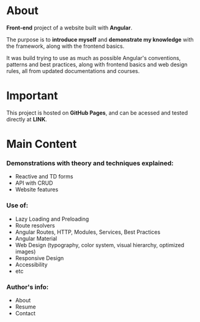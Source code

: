 # About

**Front-end** project of a website built with **Angular**. 

The purpose is to **introduce myself** and **demonstrate my knowledge** with the framework, along with the frontend basics. 

It was build trying to use as much as possible Angular's conventions, patterns and best practices, along with frontend basics and web design rules, all from updated documentations and courses.

# Important

This project is hosted on **GitHub Pages**, and can be acessed and tested directly at **LINK**.

# Main Content

### Demonstrations with theory and techniques explained:
- Reactive and TD forms
- API with CRUD
- Website features

### Use of:
- Lazy Loading and Preloading
- Route resolvers
- Angular Routes, HTTP, Modules, Services, Best Practices
- Angular Material
- Web Design (typography, color system, visual hierarchy, optimized images)
- Responsive Design
- Accessibility
- etc

### Author's info:
- About
- Resume
- Contact
